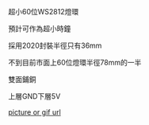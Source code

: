 超小60位WS2812燈環

預計可作為超小時鐘

採用2020封裝半徑只有36mm

不到目前市面上60位燈環半徑78mm的一半

雙面鋪銅

上層GND下層5V

[picture or gif url](https://github.com/gtgrthrst/Maker/blob/main/60%E4%BD%8DWS2812%E7%87%88%E7%92%B0/Snipaste_2022-06-17_20-30-30.jpg)
